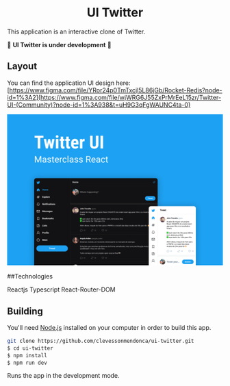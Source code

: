 <h1 align="center">
  UI Twitter
</h1>

This application is an interactive clone of Twitter.

🚧 **UI Twitter is under development** 🚧

## Layout

You can find the application UI design here: [https://www.figma.com/file/YRor24p0TmTxcjl5L86jGb/Rocket-Redis?node-id=1%3A2](https://www.figma.com/file/wjWRG6J55ZxPrMrEeL15zr/Twitter-UI-(Community)?node-id=1%3A938&t=uH9G3qFgWAUNC4ta-0)

![UI Twiiter](/.github/layout.png)

##Technologies

Reactjs
Typescript
React-Router-DOM

## Building

You'll need [Node.js](https://nodejs.org) installed on your computer in order to build this app.

```bash
git clone https://github.com/clevessonmendonca/ui-twitter.git
$ cd ui-twitter
$ npm install
$ npm run dev
```

Runs the app in the development mode.<br/>

